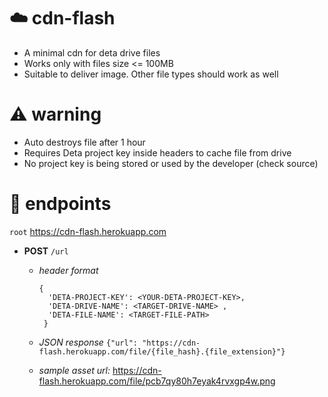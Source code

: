 # ☁️ cdn-flash
- A minimal cdn for deta drive files 
- Works only with files size <= 100MB
- Suitable to deliver image. Other file types should work as well


# ⚠️ warning
- Auto destroys file after 1 hour
- Requires Deta project key inside headers to cache file from drive
- No project key is being stored or used by the developer (check source)


# 🔗 endpoints
`root` https://cdn-flash.herokuapp.com

- **POST** `/url`
  - _header format_
      ``` 
      {
        'DETA-PROJECT-KEY': <YOUR-DETA-PROJECT-KEY>, 
        'DETA-DRIVE-NAME': <TARGET-DRIVE-NAME> , 
        'DETA-FILE-NAME': <TARGET-FILE-PATH>
       }
      ```
  - _JSON response_
    `{"url": "https://cdn-flash.herokuapp.com/file/{file_hash}.{file_extension}"}`

  - _sample asset url:_ https://cdn-flash.herokuapp.com/file/pcb7qy80h7eyak4rvxgp4w.png

